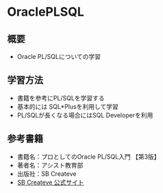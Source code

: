 # OraclePLSQL

## 概要
* Oracle PL/SQLについての学習

## 学習方法
* 書籍を参考にPL/SQLを学習する
* 基本的には SQL*Plusを利用して学習
* PL/SQLが長くなる場合にはSQL Developerを利用

## 参考書籍
* 書籍名：プロとしてのOracle PL/SQL入門 【第3版】
* 著者名：アシスト教育部
* 出版社：SB Createve
* [SB Createve 公式サイト](https://www.sbcr.jp/product/4797377071/)
